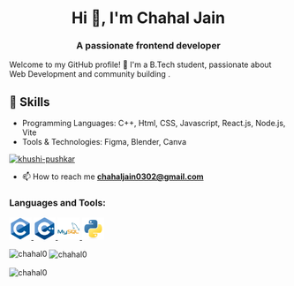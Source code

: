 




<h1 align="center">Hi 👋, I'm   Chahal Jain </h1>
<h3 align="center">A passionate frontend developer </h3>

Welcome to my GitHub profile! 🚀 I'm a B.Tech student, passionate about Web Development and community building .

## 🚀 Skills

- Programming Languages: C++, Html, CSS, Javascript, React.js, Node.js, Vite
- Tools & Technologies: Figma, Blender, Canva




<p align="left"> <a href="https://github.com/ryo-ma/github-profile-trophy"><img src="https://github-profile-trophy.vercel.app/?username=khushi-pushkar" alt="khushi-pushkar" /></a> </p> 

- 📫 How to reach me **chahaljain0302@gmail.com**



<h3 align="left">Languages and Tools:</h3>
<p align="left"> <a href="https://www.cprogramming.com/" target="_blank" rel="noreferrer"> <img src="https://raw.githubusercontent.com/devicons/devicon/master/icons/c/c-original.svg" alt="c" width="40" height="40"/> </a> <a href="https://www.w3schools.com/cpp/" target="_blank" rel="noreferrer"> <img src="https://raw.githubusercontent.com/devicons/devicon/master/icons/cplusplus/cplusplus-original.svg" alt="cplusplus" width="40" height="40"/> </a> <a href="https://www.mysql.com/" target="_blank" rel="noreferrer"> <img src="https://raw.githubusercontent.com/devicons/devicon/master/icons/mysql/mysql-original-wordmark.svg" alt="mysql" width="40" height="40"/> </a> <a href="https://www.python.org" target="_blank" rel="noreferrer"> <img src="https://raw.githubusercontent.com/devicons/devicon/master/icons/python/python-original.svg" alt="python" width="40" height="40"/> </a> </p>

<p><img align="left" src="https://github-readme-stats.vercel.app/api/top-langs?username=chahal0&show_icons=true&locale=en&layout=compact" alt="chahal0" /></p>

<p>&nbsp;<img align="center" src="https://github-readme-stats.vercel.app/api?username=chahal0&show_icons=true&locale=en" alt="chahal0" /></p>

<p><img align="center" src="https://github-readme-streak-stats.herokuapp.com/?user=chahal0&" alt="chahal0" /></p>





